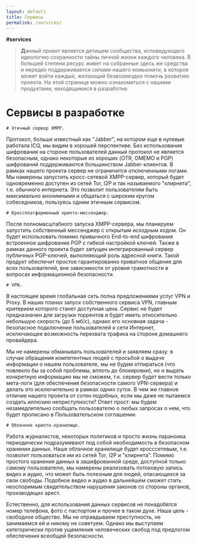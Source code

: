 ```yaml
---
layout: default
title: Сервисы
permalink: /services/
---
```

<b>#services</b>
> <b class="bukvica">Д</b>анный проект является детищем сообщества, исповедующего идеологию сохранности тайны личной жизни каждого человека. В большей степени ресурс живет на собранные здесь же средства и нередко поддерживается силами нашего комьюнити, в которое может войти каждый, желающий безвозмездно помочь развитию проекта. На этой странице можно ознакомиться с нашими продуктами, находящимися в разработке.

<h1 id="сервисы-в-разработке"><i class="fa fa-cog" aria-hidden="true"></i> Сервисы в разработке</h1>

```
# Этичный сервер XMPP.
```
Протокол, больше известный как "Jabber", на котором еще в нулевые работала ICQ, мы видим в хорошей перспективе. Без использования шифрования на стороне пользователей данный протокол не является безопасным, однако некоторые из хороших (OTR, OMEMO и PGP) шифрований поддерживаются большинством Jabber-клиентов. В рамках нашего проекта сервер не ограничится отключенными логами. Мы намерены запустить кросс-сетевой XMPP-сервер, который будет одновременно доступен из сетей Tor, I2P и так называемого "клирнета", т.е. обычного интернета. Это позволит пользователям быть максимально анонимными и общаться с широким кругом собеседников, пользуясь одним этичным сервисом. 
```
# Кроссплатформенный крипто-мессенджер.
 ```
После полномасштабного запуска XMPP-сервера, мы планируем запустить собственный мессенджер с открытым исходным кодом. Он будет использовать помимо привычного End-to-end шифрования встроенное шифрование PGP с гибкой настройкой ключей. Также в рамках данного проекта будет запущен интегрированный сервер публичных PGP-ключей, выполняющий роль адресной книги. Такой продукт обеспечит простое гарантированно приватное общение для всех пользователей, вне зависимости от уровня грамотности в вопросах информационной безопасности. 
```
# VPN.
```
В настоящее время глобальная сеть полна предложениями услуг VPN и Proxy. В наших планах запуск собственного сервиса VPN, главным критерием которого станет доступная цена. Сервис не будет предназначен для загрузки торрентов и будет иметь относительно небольшую скорость (до 5 мб/с), однако его основная задача - безопасное подключение пользователей к сети Интернет, исключающее возможность перехвата трафика на стороне домашнего провайдера. 

Мы не намерены обманывать пользователей и заявляем сразу: в случае обращения компетентных людей с просьбой о выдаче информации о нашем пользователе, мы не будем отпираться (что повлекло бы за собой проблемы, вплоть до блокировки), но и выдать конкретную информацию мы не сможем, т.к. сервер будет вести только мета-логи (для обеспечения безопасности самого VPN-сервера) и делать это исключительно в рамках одних суток. В чем же главное отличие нашего проекта от сотен подобных, если мы даже не пытаемся создать иллюзию неприступности? Ответ прост: мы будем незамедлительно сообщать пользователю о любых запросах о нем, что будет прописано в Пользовательском соглашении.

```
# Облачное крипто-хранилище.
```
Работа журналистов, некоторых политиков и просто жизнь параноика периодически подразумевают под собой необходимость в безопасном хранении данных. Наше облачное хранилище будет кросссетевым, т.е. позволит пользоваться им из сетей Tor, I2P и "клирнета". Помимо простого хранения данных в зашифрованной среде, доступной только самому пользователю, мы намерены реализовать потоковую запись видео и аудио, что может быть полезным для людей, опасающихся за свои свободы. Подобное видео и аудио в дальнейшем сможет стать неоспоримым свидетельством нарушения законов со стороны органов, производящих арест.

Естественно, для использования данных сервисов не понадобятся номер телефона, фото с паспортом и прочее в таком духе. Наша цель - свободное общество. Мы не оправдываем преступность, не занимаемся ей и никому не советуем. Однако мы выступаем категорически против ущемления человеческих свобод под предлогом обеспечения всеобщей безопасности.
